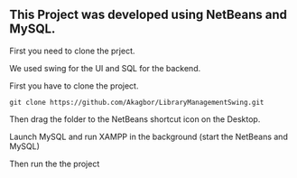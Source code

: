## This Project was developed using NetBeans and MySQL.

First you need to clone the prject.

We used swing for the UI and SQL for the backend.

First you have to clone the project.

```
git clone https://github.com/Akagbor/LibraryManagementSwing.git
```

Then drag the folder to the NetBeans shortcut icon on the Desktop.

Launch MySQL and run XAMPP in the background (start the NetBeans and MySQL)

Then run the the project